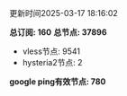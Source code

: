 更新时间2025-03-17 18:16:02

**总订阅: 160**
**总节点: 37896**
- vless节点: 9541
- hysteria2节点: 2

**google ping有效节点: 780**
